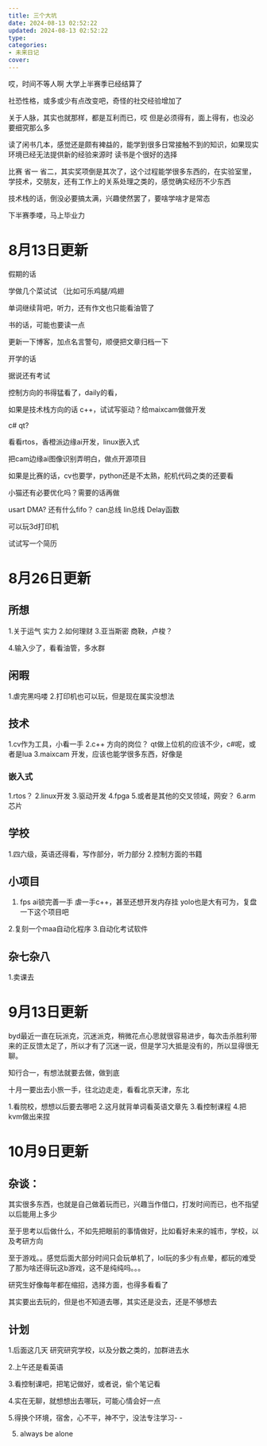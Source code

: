```yaml
---
title: 三个大坑
date: 2024-08-13 02:52:22
updated: 2024-08-13 02:52:22
type:
categories:
- 未来日记
cover: 
---
```


哎，时间不等人啊
大学上半赛季已经结算了

社恐性格，或多或少有点改变吧，奇怪的社交经验增加了

关于人脉，其实也就那样，都是互利而已，哎
但是必须得有，面上得有，也没必要细究那么多

读了闲书几本，感觉还是颇有裨益的，能学到很多日常接触不到的知识，如果现实环境已经无法提供新的经验来源时
读书是个很好的选择

比赛 省一 省二，其实奖项倒是其次了，这个过程能学很多东西的，在实验室里，学技术，交朋友，还有工作上的关系处理之类的，感觉确实经历不少东西

技术栈的话，倒没必要搞太满，兴趣使然罢了，要啥学啥才是常态

下半赛季喽，马上毕业力

# 8月13日更新 

假期的话

学做几个菜试试
（比如可乐鸡腿/鸡翅

单词继续背吧，听力，还有作文也只能看油管了

书的话，可能也要读一点

更新一下博客，加点名言警句，顺便把文章归档一下

开学的话

据说还有考试

控制方向的书得猛看了，daily的看，

如果是技术栈方向的话 c++，试试写驱动？给maixcam做做开发

c# qt?

看看rtos，香橙派边缘ai开发，linux嵌入式

把cam边缘ai图像识别弄明白，做点开源项目

如果是比赛的话，cv也要学，python还是不太熟，舵机代码之类的还要看

小猫还有必要优化吗？需要的话再做

usart DMA? 还有什么fifo？
can总线 lin总线
Delay函数

可以玩3d打印机


试试写一个简历

# 8月26日更新

## 所想
1.关于运气 实力
2.如何理财
3.亚当斯密 商鞅，卢梭？

4.输入少了，看看油管，多水群

## 闲暇

1.虐完黑吗喽
2.打印机也可以玩，但是现在属实没想法


## 技术
1.cv作为工具，小看一手
2.c++ 方向的岗位？ qt做上位机的应该不少，c#呢，或者是lua
3.maixcam 开发，应该也能学很多东西，好像是

### 嵌入式
1.rtos？
2.linux开发 
3.驱动开发
4.fpga
5.或者是其他的交叉领域，网安？
6.arm芯片

## 学校
1.四六级，英语还得看，写作部分，听力部分
2.控制方面的书籍

## 小项目
1. fps ai锁完善一手
    虐一手c++，甚至还想开发内存挂
    yolo也是大有可为，复盘一下这个项目吧

2.复刻一个maa自动化程序
3.自动化考试软件

## 杂七杂八
1.卖课去

# 9月13日更新
byd最近一直在玩派克，沉迷派克，稍微花点心思就很容易进步，每次击杀胜利带来的正反馈太足了，所以才有了沉迷一说，但是学习大抵是没有的，所以显得很无聊。

知行合一，有想法就要去做，做到底

十月一要出去小旅一手，往北边走走，看看北京天津，东北

1.看院校，想想以后要去哪吧
2.这月就背单词看英语文章先
3.看控制课程
4.把kvm做出来捏

# 10月9日更新

## 杂谈：

其实很多东西，也就是自己做着玩而已，兴趣当作借口，打发时间而已，也不指望以后能用上多少

至于思考以后做什么，不如先把眼前的事情做好，比如看好未来的城市，学校，以及考研方向

至于游戏。。感觉后面大部分时间只会玩单机了，lol玩的多少有点晕，都玩的难受了那为啥还得玩这b游戏，这不是纯纯吗。。。

研究生好像每年都在缩招，选择方面，也得多看看了

其实要出去玩的，但是也不知道去哪，其实还是没去，还是不够想去

## 计划

1.后面这几天 研究研究学校，以及分数之类的，加群进去水

2.上午还是看英语

3.看控制课吧，把笔记做好，或者说，偷个笔记看

4.实在无聊，就想想出去哪玩，可能心情会好一点

5.得换个环境，宿舍，心不平，神不宁，没法专注学习- -

5. always be alone
